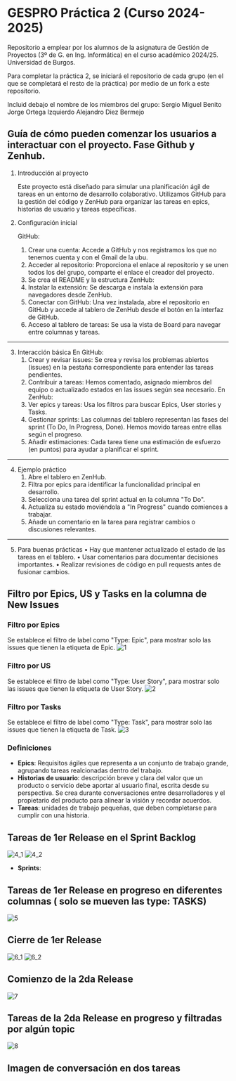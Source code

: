 # GESPRO Práctica 2 (Curso 2024-2025)
Repositorio a emplear por los alumnos de la asignatura de Gestión de Proyectos (3º de G. en Ing. Informática) en el curso académico 2024/25. Universidad de Burgos.

Para completar la práctica 2, se iniciará el repositorio de cada grupo (en el que se completará el resto de la práctica) por medio de un fork a este repositorio.

Incluid debajo el nombre de los miembros del grupo:
Sergio Miguel Benito
Jorge Ortega Izquierdo
Alejandro Diez Bermejo

## Guía de cómo pueden comenzar los usuarios a interactuar con el proyecto. Fase Github y Zenhub.
1. Introducción al proyecto

   Este proyecto está diseñado para simular una planificación ágil de tareas en un entorno de desarrollo colaborativo. Utilizamos GitHub para la gestión del código y ZenHub para organizar las tareas en      epics, historias de usuario y tareas específicas.
2. Configuración inicial
   
   GitHub:
      1.	Crear una cuenta: Accede a GitHub y  nos registramos los que no tenemos cuenta y con el Gmail de la ubu.
      2.	Acceder al repositorio: Proporciona el enlace al repositorio y se unen todos los del grupo, comparte el enlace el creador del proyecto.
      3.	Se crea el README y la estructura
  ZenHub:
    1.	Instalar la extensión: Se descarga e instala la extensión para navegadores desde ZenHub.
    2.	Conectar con GitHub: Una vez instalada, abre el repositorio en GitHub y accede al tablero de ZenHub desde el botón en la interfaz de GitHub.
    3.	Acceso al tablero de tareas: Se usa la vista de Board para navegar entre columnas y tareas.
________________________________________
3. Interacción básica
  En GitHub:
    1.	Crear y revisar issues: Se crea y revisa los problemas abiertos (issues) en la pestaña correspondiente para entender las tareas pendientes.
    2.	Contribuir a tareas: Hemos comentado, asignado miembros del equipo o actualizado estados en las issues según sea necesario.
  En ZenHub:
    1.	Ver epics y tareas: Usa los filtros para buscar Epics, User stories y Tasks.
    2.	Gestionar sprints: Las columnas del tablero representan las fases del sprint (To Do, In Progress, Done). Hemos movido tareas entre ellas según el progreso.
    3.	Añadir estimaciones: Cada tarea tiene una estimación de esfuerzo (en puntos) para ayudar a planificar el sprint.
________________________________________
4. Ejemplo práctico
    1.	Abre el tablero en ZenHub.
    2.	Filtra por epics para identificar la funcionalidad principal en desarrollo.
    3.	Selecciona una tarea del sprint actual en la columna "To Do".
    4.	Actualiza su estado moviéndola a "In Progress" cuando comiences a trabajar.
    5.	Añade un comentario en la tarea para registrar cambios o discusiones relevantes.
________________________________________
5. Para buenas prácticas
  •	Hay que mantener actualizado el estado de las tareas en el tablero.
  •	Usar comentarios para documentar decisiones importantes.
  •	Realizar revisiones de código en pull requests antes de fusionar cambios.



## Filtro por Epics, US y Tasks en la columna de New Issues
### Filtro por Epics
Se establece el filtro de label como "Type: Epic", para mostrar solo las issues que tienen la etiqueta de Epic.
![1](https://github.com/user-attachments/assets/f0c9aedc-004f-4d45-8af6-eff35071f09b)
### Filtro por US
Se establece el filtro de label como "Type: User Story", para mostrar solo las issues que tienen la etiqueta de User Story.
![2](https://github.com/user-attachments/assets/d196a97c-205f-4356-8166-cf460a9e290c)
### Filtro por Tasks
Se establece el filtro de label como "Type: Task", para mostrar solo las issues que tienen la etiqueta de Task.
![3](https://github.com/user-attachments/assets/c33417b0-171e-45d0-bab5-effe190e8538)
### Definiciones
- **Epics**: Requisitos ágiles que representa a un conjunto de trabajo grande, agrupando tareas realcionadas dentro del trabajo.
- **Historias de usuario**: descripción breve y clara del valor que un producto o servicio debe aportar al usuario final, escrita desde su perspectiva. Se crea durante conversaciones entre desarrolladores y el propietario del producto para alinear la visión y recordar acuerdos.
- **Tareas**: unidades de trabajo pequeñas, que deben completarse para cumplir con una historia.

## Tareas de 1er Release en el Sprint Backlog
![4_1](https://github.com/user-attachments/assets/6524ff6c-700e-4f4d-9c48-e8e52e915f60)
![4_2](https://github.com/user-attachments/assets/8ef04d23-f362-4b37-906e-7ca52dee9266)
- **Sprints**:

## Tareas de 1er Release en progreso en diferentes columnas ( solo se mueven las type: TASKS) 
![5](https://github.com/user-attachments/assets/724793bc-d6cf-4529-9b24-013db74a4514)

## Cierre de 1er Release
![6_1](https://github.com/user-attachments/assets/b65ff1ac-2289-4c74-a988-f91ad0643d89)
![6_2](https://github.com/user-attachments/assets/b14b3ec2-f031-4ef6-8f5c-b27b8ddc60cc)

## Comienzo de la 2da Release 
![7](https://github.com/user-attachments/assets/28898fa3-c507-4b77-b3e0-9b63cf23a0b0)

## Tareas de la 2da Release en progreso y filtradas por algún topic 
![8](https://github.com/user-attachments/assets/8175f97d-4a21-4853-bdaf-0e540bc1355e)

## Imagen de conversación en dos tareas 
